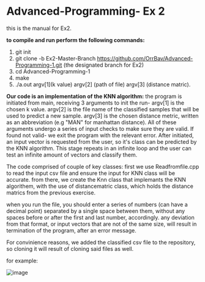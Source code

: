 # Advanced-Programming- Ex 2
this is the manual for Ex2.

**to compile and run perform the following commands:**
1. git init
2. git clone -b Ex2-Master-Branch https://github.com/OrrBav/Advanced-Programming-1.git (the designated branch for Ex2)
3. cd Advanced-Programming-1
4. make
5. ./a.out argv[1](k value) argv[2] (path of file) argv[3] (distance matric).

**Our code is an implementation of the KNN algorithm:**
the program is initiated from main, receiving 3 arguments to init the run-
argv[1] is the chosen k value.
argv[2] is the file name of the classified samples that will be used to predict a new sample.
argv[3] is the chosen distance metric, written as an abbreviation (e.g "MAN" for manhattan distance).
All of these arguments undergo a series of input checks to make sure they are valid. If found not valid- we exit the program with the relevant error.
After initiated, an input vector is requested from the user, so it's class can be predicted by the KNN algorithm. This stage repeats in an infinite loop and the user can test an infinite amount of vectors and classify them.

The code comprised of couple of key classes: first we use Readfromfile.cpp to read the input csv file and ensure the input for KNN class will be accurate. from there, we create the Knn class that implemants the KNN algorithem, with the use of distancematric class, which holds the distance matrics from the previous exercise. 


when you run the file, you should enter a series of numbers (can have a decimal point) separated by a single space between them, without any spaces before or after the first and last number, accordingly. any deviation from that format, or input vectors that are not of the same size, will result in termination of the program, after an error message.

For convinience reasons, we added the classified csv file to the repository, so cloning it will result of cloning said files as well.

for example:

![image](https://user-images.githubusercontent.com/101596419/207710882-94903924-cefe-4ab6-8bd7-cca1e4a52a3b.png)


